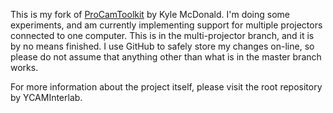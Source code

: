 This is my fork of [ProCamToolkit](https://github.com/YCAMInterlab/ProCamToolkit) by Kyle McDonald. I'm doing some experiments, and am currently implementing support for multiple projectors connected to one computer. This is in the multi-projector branch, and it is by no means finished. I use GitHub to safely store my changes on-line, so please do not assume that anything other than what is in the master branch works.

For more information about the project itself, please visit the root repository by YCAMInterlab.

